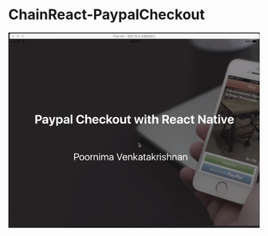 # ChainReact-PaypalCheckout
[![Presentation for ChainReact Conference](https://github.com/pvenkatakrishnan/ChainReact-PaypalCheckout/blob/master/ChainReactPYPLXO.png)](https://www.youtube.com/embed/tXnKH-NwL28?rel=0&amp;showinfo=0)
